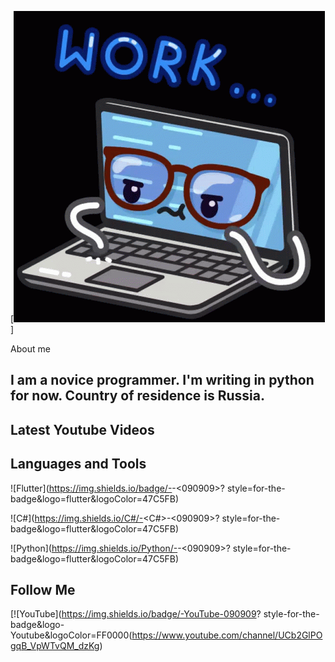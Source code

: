 [![Header](https://github.com/Komorif/Komorif/blob/main/assets/work-computer.gif)]

About me

## I am a novice programmer. I'm writing in python for now. Country of residence is Russia.

## Latest Youtube Videos

## Languages and Tools

![Flutter](https://img.shields.io/badge/-<Flutter>-<090909>?
style=for-the-badge&logo=flutter&logoColor=47C5FB)

![C#](https://img.shields.io/C#/-<C#>-<090909>?
style=for-the-badge&logo=flutter&logoColor=47C5FB)

![Python](https://img.shields.io/Python/-<Python>-<090909>?
style=for-the-badge&logo=flutter&logoColor=47C5FB)






## Follow Me
[![YouTube](https://img.shields.io/badge/-YouTube-090909?
style-for-the-badge&logo-Youtube&logoColor=FF0000(https://www.youtube.com/channel/UCb2GlPOgqB_VpWTvQM_dzKg)